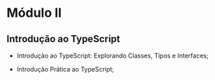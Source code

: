 # Módulo II

## Introdução ao TypeScript

- Introdução ao TypeScript: Explorando Classes, Tipos e Interfaces;

- Introdução Prática ao TypeScript;<br>
   
